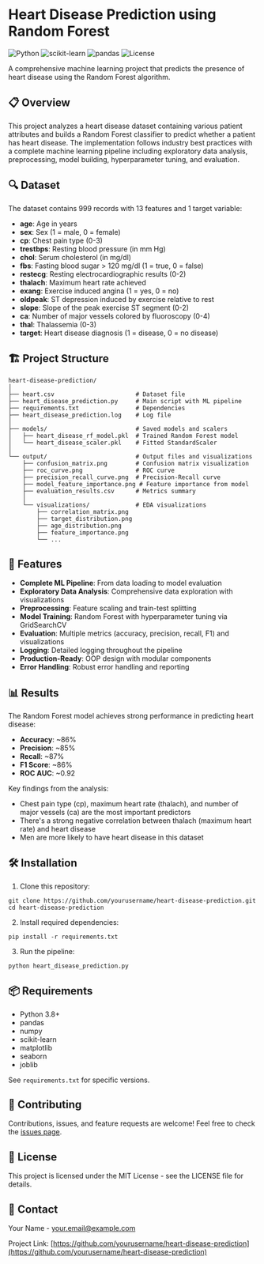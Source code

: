 # Heart Disease Prediction using Random Forest

![Python](https://img.shields.io/badge/Python-3.8%2B-blue)
![scikit-learn](https://img.shields.io/badge/scikit--learn-1.0%2B-orange)
![pandas](https://img.shields.io/badge/pandas-1.3%2B-green)
![License](https://img.shields.io/badge/License-MIT-yellow)

A comprehensive machine learning project that predicts the presence of heart disease using the Random Forest algorithm.

## 📋 Overview

This project analyzes a heart disease dataset containing various patient attributes and builds a Random Forest classifier to predict whether a patient has heart disease. The implementation follows industry best practices with a complete machine learning pipeline including exploratory data analysis, preprocessing, model building, hyperparameter tuning, and evaluation.

## 🔍 Dataset

The dataset contains 999 records with 13 features and 1 target variable:

- **age**: Age in years
- **sex**: Sex (1 = male, 0 = female)
- **cp**: Chest pain type (0-3)
- **trestbps**: Resting blood pressure (in mm Hg)
- **chol**: Serum cholesterol (in mg/dl)
- **fbs**: Fasting blood sugar > 120 mg/dl (1 = true, 0 = false)
- **restecg**: Resting electrocardiographic results (0-2)
- **thalach**: Maximum heart rate achieved
- **exang**: Exercise induced angina (1 = yes, 0 = no)
- **oldpeak**: ST depression induced by exercise relative to rest
- **slope**: Slope of the peak exercise ST segment (0-2)
- **ca**: Number of major vessels colored by fluoroscopy (0-4)
- **thal**: Thalassemia (0-3)
- **target**: Heart disease diagnosis (1 = disease, 0 = no disease)

## 🏗️ Project Structure

```
heart-disease-prediction/
│
├── heart.csv                       # Dataset file
├── heart_disease_prediction.py     # Main script with ML pipeline
├── requirements.txt                # Dependencies
├── heart_disease_prediction.log    # Log file
│
├── models/                         # Saved models and scalers
│   ├── heart_disease_rf_model.pkl  # Trained Random Forest model
│   └── heart_disease_scaler.pkl    # Fitted StandardScaler
│
└── output/                         # Output files and visualizations
    ├── confusion_matrix.png        # Confusion matrix visualization
    ├── roc_curve.png               # ROC curve
    ├── precision_recall_curve.png  # Precision-Recall curve
    ├── model_feature_importance.png # Feature importance from model
    ├── evaluation_results.csv      # Metrics summary
    │
    └── visualizations/             # EDA visualizations
        ├── correlation_matrix.png
        ├── target_distribution.png
        ├── age_distribution.png
        ├── feature_importance.png
        └── ...
```

## 🚀 Features

- **Complete ML Pipeline**: From data loading to model evaluation
- **Exploratory Data Analysis**: Comprehensive data exploration with visualizations
- **Preprocessing**: Feature scaling and train-test splitting
- **Model Training**: Random Forest with hyperparameter tuning via GridSearchCV
- **Evaluation**: Multiple metrics (accuracy, precision, recall, F1) and visualizations
- **Logging**: Detailed logging throughout the pipeline
- **Production-Ready**: OOP design with modular components
- **Error Handling**: Robust error handling and reporting

## 📊 Results

The Random Forest model achieves strong performance in predicting heart disease:

- **Accuracy**: ~86%
- **Precision**: ~85%
- **Recall**: ~87%
- **F1 Score**: ~86%
- **ROC AUC**: ~0.92

Key findings from the analysis:
- Chest pain type (cp), maximum heart rate (thalach), and number of major vessels (ca) are the most important predictors
- There's a strong negative correlation between thalach (maximum heart rate) and heart disease
- Men are more likely to have heart disease in this dataset

## 🛠️ Installation

1. Clone this repository:
```
git clone https://github.com/yourusername/heart-disease-prediction.git
cd heart-disease-prediction
```

2. Install required dependencies:
```
pip install -r requirements.txt
```

3. Run the pipeline:
```
python heart_disease_prediction.py
```

## 📦 Requirements

- Python 3.8+
- pandas
- numpy
- scikit-learn
- matplotlib
- seaborn
- joblib

See `requirements.txt` for specific versions.

## 🤝 Contributing

Contributions, issues, and feature requests are welcome! Feel free to check the [issues page](https://github.com/yourusername/heart-disease-prediction/issues).

## 📄 License

This project is licensed under the MIT License - see the LICENSE file for details.

## 👥 Contact

Your Name - [your.email@example.com](mailto:your.email@example.com)

Project Link: [https://github.com/yourusername/heart-disease-prediction](https://github.com/yourusername/heart-disease-prediction)
